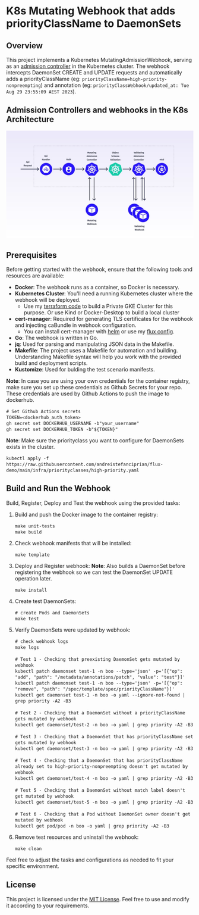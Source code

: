 # K8s Mutating Webhook that adds priorityClassName to DaemonSets

## Overview

This project implements a Kubernetes MutatingAdmissionWebhook, serving as an [admission controller](https://kubernetes.io/docs/reference/access-authn-authz/admission-controllers/) in the Kubernetes cluster. 
The webhook intercepts DaemonSet CREATE and UPDATE requests and automatically adds a priorityClassName (eg: ```priorityClassName=high-priority-nonpreempting```) and annotation (eg: ```priorityClassWebhook/updated_at: Tue Aug 29 23:55:09 AEST 2023```).

## Admission Controllers and webhooks in the K8s Architecture

![Admission Controllers and webhooks in K8s Architecture](./admission_controller.jpeg "Admission Controllers and webhooks in K8s Architecture")

## Prerequisites

Before getting started with the webhook, ensure that the following tools and resources are available:

- **Docker**: The webhook runs as a container, so Docker is necessary.
- **Kubernetes Cluster**: You'll need a running Kubernetes cluster where the webhook will be deployed.
   - Use my [terraform code](https://github.com/andreistefanciprian/terraform-kubernetes-gke-cluster) to build a Private GKE Cluster for this purpose. Or use Kind or Docker-Desktop to build a local cluster
- **cert-manager**: Required for generating TLS certificates for the webhook and injecting caBundle in webhook configuration.
   - You can install cert-manager with [helm](https://artifacthub.io/packages/helm/cert-manager/cert-manager) or use my [flux config](https://github.com/andreistefanciprian/flux-demo/tree/main/infra/cert-manager).
- **Go**: The webhook is written in Go.
- **jq**: Used for parsing and manipulating JSON data in the Makefile.
- **Makefile**: The project uses a Makefile for automation and building. Understanding Makefile syntax will help you work with the provided build and deployment scripts.
- **Kustomize**: Used for bulding the test scenario manifests.

**Note**: In case you are using your own credentials for the container registry, make sure you set up these credentials as Github Secrets for your repo.
These credentials are used by Github Actions to push the image to dockerhub.

   ```
   # Set Github Actions secrets
   TOKEN=<dockerhub_auth_token>
   gh secret set DOCKERHUB_USERNAME -b"your_username"
   gh secret set DOCKERHUB_TOKEN -b"${TOKEN}"
   ```

**Note**: Make sure the priorityclass you want to configure for DaemonSets exists in the cluster.

   ```
   kubectl apply -f https://raw.githubusercontent.com/andreistefanciprian/flux-demo/main/infra/priorityclasses/high-priority.yaml
   ```
## Build and Run the Webhook

Build, Register, Deploy and Test the webhook using the provided tasks:

1. Build and push the Docker image to the container registry:
   ```
   make unit-tests
   make build
   ```

2. Check webhook manifests that will be installed:
   ```
   make template
   ```

3. Deploy and Register webhook:
   **Note**: Also builds a DaemonSet before registering the webhook so we can test the DaemonSet UPDATE operation later.
   ```
   make install
   ```

4. Create test DaemonSets:
   ```
   # create Pods and DaemonSets
   make test
   ```

5. Verify DaemonSets were updated by webhook:
   ```
   # check webhook logs
   make logs

   # Test 1 - Checking that preexisting DaemonSet gets mutated by webhook
   kubectl patch daemonset test-1 -n boo --type='json' -p='[{"op": "add", "path": "/metadata/annotations/patch", "value": "test"}]'
   kubectl patch daemonset test-1 -n boo --type='json' -p='[{"op": "remove", "path": "/spec/template/spec/priorityClassName"}]'
   kubectl get daemonset test-1 -n boo -o yaml --ignore-not-found | grep priority -A2 -B3

   # Test 2 - Checking that a DaemonSet without a priorityClassName gets mutated by webhook
   kubectl get daemonset/test-2 -n boo -o yaml | grep priority -A2 -B3

   # Test 3 - Checking that a DaemonSet that has priorityClassName set gets mutated by webhook
   kubectl get daemonset/test-3 -n boo -o yaml | grep priority -A2 -B3

   # Test 4 - Checking that a DaemonSet that has priorityClassName already set to high-priority-nonpreempting doesn't get mutated by webhook
   kubectl get daemonset/test-4 -n boo -o yaml | grep priority -A2 -B3

   # Test 5 - Checking that a DaemonSet without match label doesn't get mutated by webhook
   kubectl get daemonset/test-5 -n boo -o yaml | grep priority -A2 -B3

   # Test 6 - Checking that a Pod without DaemonSet owner doesn't get mutated by webhook
   kubectl get pod/pod -n boo -o yaml | grep priority -A2 -B3
   ```
   
6. Remove test resources and uninstall the webhook:
   ```
   make clean
   ```

Feel free to adjust the tasks and configurations as needed to fit your specific environment.

## License

This project is licensed under the [MIT License](LICENSE). Feel free to use and modify it according to your requirements.